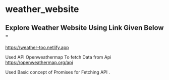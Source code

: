 # weather_website

 ## Explore Weather Website Using Link Given Below - 

https://weather-too.netlify.app

Used API Openweathermap  To fetch Data from Api
https://openweathermap.org/api

Used Basic concept of Promises for Fetching API .
